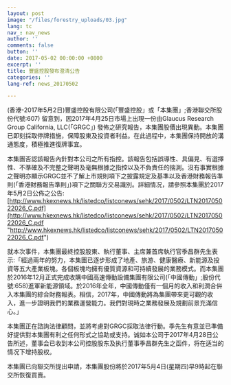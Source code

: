 ```yaml
---
layout: post
image: "/files/forestry_uploads/03.jpg"
lang: tc
nav_: nav_news
author: ''
comments: false
button: ''
date: 2017-05-02 00:00:00 +0800
excerpt: ''
title: 豐盛控股發布澄清公告
categories: ''
lang-ref: news_20170502

---
```

(香港-2017年5月2日)豐盛控股有限公司(「豐盛控股」或「本集團」;香港聯交所股份代號:607) 留意到，因2017年4月25日市場上出現一份由Glaucus Research Group California, LLC(「GRGC」) 發佈之研究報告，本集團股價出現異動。本集團已即刻採取停牌措施，保障股東及投資者利益。在此過程中，本集團保持開放的溝通態度，積極推進復牌事宜。

本集團否認該報告內針對本公司之所有指控。該報告包括誤導性、具偏見、有選擇性、不準確及不完整之聲明及毫無根據之指控以及不負責任的揣測。沒有事實根據之聲明亦顯示GRGC並不了解上市規則項下之披露規定及基準以及香港財務報告準則(「香港財務報告準則」)項下之關聯方交易識別。詳細情况，請參照本集團於2017年5月2日公佈之公告: [http://www.hkexnews.hk/listedco/listconews/sehk/2017/0502/LTN201705022026_C.pdf](http://www.hkexnews.hk/listedco/listconews/sehk/2017/0502/LTN201705022026_C.pdf "http://www.hkexnews.hk/listedco/listconews/sehk/2017/0502/LTN201705022026_C.pdf")

就本次事件，本集團最終控股股東、執行董事、主席兼首席執行官季昌群先生表示:「經過兩年的努力，本集團已逐步形成了地產、旅游、健康醫療、新能源及投資等五大產業板塊。各個板塊均擁有優質資源和可持續發展的業務模式。而本集團於2016年12月正式完成收購中國高速傳動設備集團有限公司(「中國傳動」;股份代號:658)進軍新能源領域。於2016年全年，中國傳動僅有一個月的收入和利潤合倂入本集團的綜合財務報表。相信，2017年，中國傳動將為集團帶來更可觀的收入，進一步證明我們的業務運營能力。我們對現時之業務發展及規劃前景充滿信心。」

本集團正在諮詢法律顧問，並將考慮對GRGC採取法律行動。季先生有意並已準備好提供對本集團有利之任何形式之協助或支持。诚如本公司于2017年4月28日公告所述，董事会已收到本公司控股股东及执行董事季昌群先生之函件，将在适当的情况下增持股权。

本集團已向聯交所提出申請，本集團股份將於2017年5月4日(星期四)早9時起在聯交所恢復買賣。